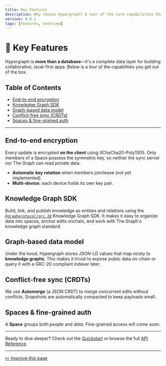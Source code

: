 ```yaml
---
title: Key Features
description: Why choose Hypergraph? A tour of the core capabilities that set it apart from traditional client-server stacks.
version: 0.0.1
tags: [features, overview]
---
```


# 🌟 Key Features

Hypergraph is **more than a database**—it's a complete data layer for building collaborative, local-first apps. Below is a tour of the capabilities you get out of the box.

## Table of Contents

<!-- - [Local-first by design](#local-first-by-design) -->
- [End-to-end encryption](#end-to-end-encryption)
- [Knowledge Graph SDK](#knowledge-graph-sdk)
- [Graph-based data model](#graph-based-data-model)
- [Conflict-free sync (CRDTs)](#conflict-free-sync-crdts)
- [Spaces & fine-grained auth](#spaces--fine-grained-auth)
<!-- - [Web3-native identities](#web3-native-identities) -->
<!-- - [Headless React hooks](#headless-react-hooks) -->
<!-- - [Offline support & optimistic UI](#offline-support--optimistic-ui) -->
<!-- - [Tiny sync server](#tiny-sync-server) -->
<!-- - [Open standards](#open-standards) -->

---

<!-- ## Local-first by design

Data is **persisted first on the client**—not on a remote database. Users can create, read and mutate data instantly with zero network latency. Changes sync asynchronously when connectivity is available.

* **No loading spinners.** State is always available locally.
* **No data silos.** You own the raw event log. -->

## End-to-end encryption

Every update is encrypted **on the client** using XChaCha20-Poly1305. Only members of a Space possess the symmetric key, so neither the sync server nor The Graph can read private data.

* **Automatic key rotation** when members join/leave (not yet implemented).
* **Multi-device**: each device holds its own key pair.

## Knowledge Graph SDK

Build, link, and publish knowledge as entities and relations using the [`@graphprotocol/grc-20`](https://www.npmjs.com/package/@graphprotocol/grc-20) Knowledge Graph SDK. It makes it easy to organize data into spaces, anchor edits onchain, and work with The Graph's knowledge graph standard.

## Graph-based data model

Under the hood, Hypergraph stores JSON-LD values that map nicely to **knowledge graphs**. This makes it trivial to expose public data on-chain or query it with a GRC-20 compliant indexer later.

## Conflict-free sync (CRDTs)

We use **Automerge** (a JSON CRDT) to merge concurrent edits without conflicts. Snapshots are automatically compacted to keep payloads small.

## Spaces & fine-grained auth

A **Space** groups both *people* and *data*. Fine-grained access will come soon.
<!-- Roles (`admin`, `member`, `viewer`) are enforced on the wire and checked again client-side. -->

<!-- ## Web3-native identities

Authentication is handled by **SIWE (Sign-In With Ethereum)**. Each user signs requests with an Ed25519 key that can be deterministically derived from their wallet. -->

<!-- ## Headless React hooks

The `@graphprotocol/hypergraph-react` package exposes ergonomic hooks:

```ts
const { space, updates, send } = useHypergraph(spaceId);
```

They work in **React Server Components** and React Native alike. -->

<!-- ## Offline support & optimistic UI

Because writes land locally first, you can render results immediately. Hypergraph retries sync in the background with exponential back-off. -->

<!-- ## Tiny sync server

All the server does is **relay encrypted events** and store blobs. It's stateless, horizontally scalable and can be deployed on a hobby tier instance. -->

<!-- ## Open standards

* **JSON-LD** for semantics
* **IPFS** for public blobs
* **DID / SIWE** for identity -->

---

Ready to dive deeper? Check out the [Quickstart](/docs/quickstart) or browse the full [API Reference](/docs/api-reference).

---

[✏️ Improve this page](https://github.com/graphprotocol/hypergraph/edit/main/docs/docs/key-features.md) 